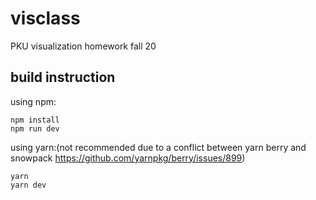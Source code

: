 # visclass
PKU visualization homework fall 20

## build instruction

using npm:
```
npm install
npm run dev
```

using yarn:(not recommended due to a conflict between yarn berry and snowpack https://github.com/yarnpkg/berry/issues/899)
```
yarn
yarn dev
```
